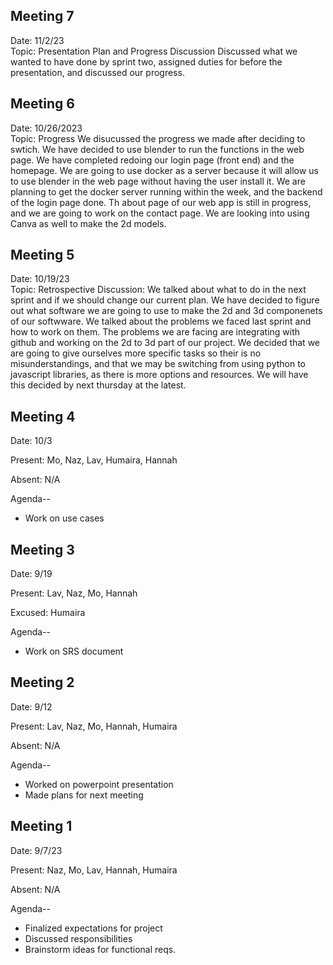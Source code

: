 ## Meeting 7
Date: 11/2/23
<br>Topic: Presentation Plan and Progress Discussion
Discussed what we wanted to have done by sprint two, assigned duties for before the presentation, and discussed our progress.

## Meeting 6
Date: 10/26/2023
<br>Topic: Progress
We disucussed the progress we made after deciding to swtich. We have decided to use blender to run the functions in the web page. We have completed redoing our login page (front end) and the homepage. We are going to use docker as a server because it will allow us to use blender in the web page without having the user install it. We are planning to get the docker server running within the week, and the backend of the login page done. Th about page of our web app is still in progress, and we are going to work on the contact page. We are looking into using Canva as well to make the 2d models.

## Meeting 5
Date: 10/19/23
<br>Topic: Retrospective 
Discussion: We talked about what to do in the next sprint and if we should change our current plan. We have decided to figure out what software we are going to use to make 
the 2d and 3d componenets of our softwware. We talked about the problems we faced last sprint and how to work on them. The problems we are facing are integrating with github and 
working on the 2d to 3d part of our project. We decided that we are going to give ourselves more specific tasks so their is no misunderstandings, and that we may be switching from using 
python to javascript libraries, as there is more options and resources. We will have this decided by next thursday at the latest. 

## Meeting 4
Date: 10/3

Present: Mo, Naz, Lav, Humaira, Hannah

Absent: N/A

Agenda--

- Work on use cases

## Meeting 3
Date: 9/19

Present: Lav, Naz, Mo, Hannah

Excused: Humaira

Agenda--

- Work on SRS document

## Meeting 2
Date: 9/12

Present: Lav, Naz, Mo, Hannah, Humaira

Absent: N/A

Agenda--

- Worked on powerpoint presentation
- Made plans for next meeting

## Meeting 1
Date: 9/7/23

Present: Naz, Mo, Lav, Hannah, Humaira

Absent: N/A

Agenda--

- Finalized expectations for project
- Discussed responsibilities
- Brainstorm ideas for functional reqs.
